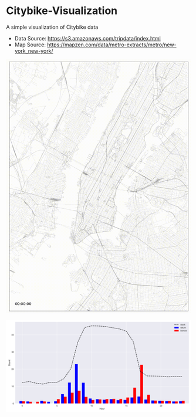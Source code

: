 # Citybike-Visualization
A simple visualization of Citybike data

- Data Source: https://s3.amazonaws.com/tripdata/index.html
- Map Source: https://mapzen.com/data/metro-extracts/metro/new-york_new-york/


![](https://github.com/linyuming9/Citybike-Visualization/blob/master/flow.gif)


![A demo on station of E 47 St & Park Ave](https://github.com/linyuming9/Citybike-Visualization/blob/master/E_47_St_%26_Park_Ave.png)
